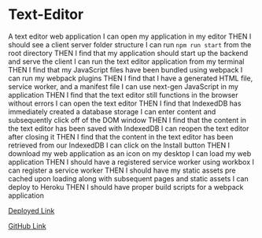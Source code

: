 # Text-Editor

A text editor web application
I can open my application in my editor
THEN I should see a client server folder structure
I can run `npm run start` from the root directory
THEN I find that my application should start up the backend and serve the client
I can run the text editor application from my terminal
THEN I find that my JavaScript files have been bundled using webpack
I can run my webpack plugins
THEN I find that I have a generated HTML file, service worker, and a manifest file
I can use next-gen JavaScript in my application
THEN I find that the text editor still functions in the browser without errors
I can open the text editor
THEN I find that IndexedDB has immediately created a database storage
I can enter content and subsequently click off of the DOM window
THEN I find that the content in the text editor has been saved with IndexedDB
I can reopen the text editor after closing it
THEN I find that the content in the text editor has been retrieved from our IndexedDB
I can click on the Install button
THEN I download my web application as an icon on my desktop
I can load my web application
THEN I should have a registered service worker using workbox
I can register a service worker
THEN I should have my static assets pre cached upon loading along with subsequent pages and static assets
I can deploy to Heroku
THEN I should have proper build scripts for a webpack application


[Deployed Link](https://aboubacar-text-editor.herokuapp.com/)

[GitHub Link](https://github.com/Aboubacar7/Text-Editor)
